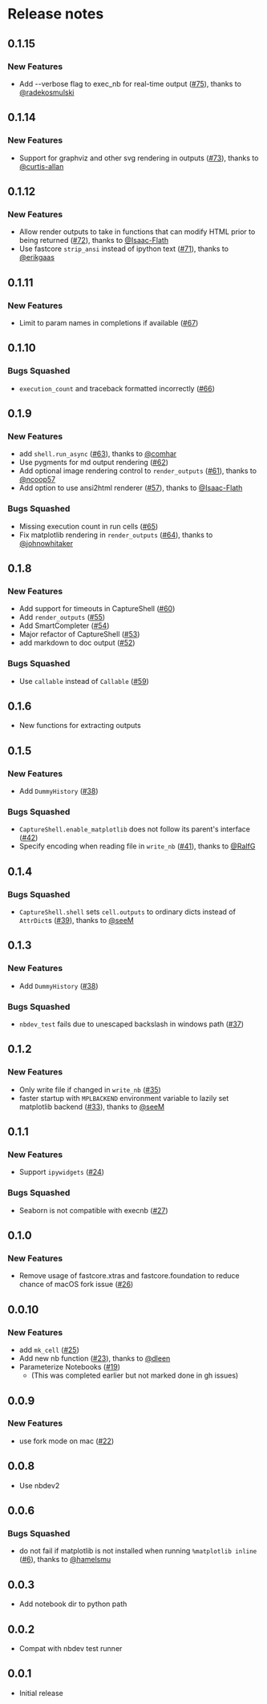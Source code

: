 # Release notes

<!-- do not remove -->

## 0.1.15

### New Features

- Add --verbose flag to exec_nb for real-time output ([#75](https://github.com/AnswerDotAI/execnb/pull/75)), thanks to [@radekosmulski](https://github.com/radekosmulski)


## 0.1.14

### New Features

- Support for graphviz and other svg rendering in outputs ([#73](https://github.com/AnswerDotAI/execnb/pull/73)), thanks to [@curtis-allan](https://github.com/curtis-allan)


## 0.1.12

### New Features

- Allow render outputs to take in functions that can modify HTML prior to being returned ([#72](https://github.com/AnswerDotAI/execnb/pull/72)), thanks to [@Isaac-Flath](https://github.com/Isaac-Flath)
- Use fastcore `strip_ansi` instead of ipython text ([#71](https://github.com/AnswerDotAI/execnb/pull/71)), thanks to [@erikgaas](https://github.com/erikgaas)


## 0.1.11

### New Features

- Limit to param names in completions if available ([#67](https://github.com/AnswerDotAI/execnb/issues/67))


## 0.1.10

### Bugs Squashed

- `execution_count` and traceback formatted incorrectly ([#66](https://github.com/AnswerDotAI/execnb/issues/66))


## 0.1.9

### New Features

- add `shell.run_async` ([#63](https://github.com/AnswerDotAI/execnb/pull/63)), thanks to [@comhar](https://github.com/comhar)
- Use pygments for md output rendering ([#62](https://github.com/AnswerDotAI/execnb/issues/62))
- Add optional image rendering control to `render_outputs` ([#61](https://github.com/AnswerDotAI/execnb/pull/61)), thanks to [@ncoop57](https://github.com/ncoop57)
- Add option to use ansi2html renderer ([#57](https://github.com/AnswerDotAI/execnb/pull/57)), thanks to [@Isaac-Flath](https://github.com/Isaac-Flath)

### Bugs Squashed

- Missing execution count in run cells ([#65](https://github.com/AnswerDotAI/execnb/issues/65))
- Fix matplotlib rendering in `render_outputs` ([#64](https://github.com/AnswerDotAI/execnb/pull/64)), thanks to [@johnowhitaker](https://github.com/johnowhitaker)


## 0.1.8

### New Features

- Add support for timeouts in CaptureShell ([#60](https://github.com/fastai/execnb/issues/60))
- Add `render_outputs` ([#55](https://github.com/fastai/execnb/issues/55))
- Add SmartCompleter ([#54](https://github.com/fastai/execnb/issues/54))
- Major refactor of CaptureShell ([#53](https://github.com/fastai/execnb/issues/53))
- add markdown to doc output ([#52](https://github.com/fastai/execnb/issues/52))

### Bugs Squashed

- Use `callable` instead of `Callable` ([#59](https://github.com/fastai/execnb/issues/59))


## 0.1.6

- New functions for extracting outputs


## 0.1.5

### New Features

- Add `DummyHistory` ([#38](https://github.com/fastai/execnb/issues/38))

### Bugs Squashed

- `CaptureShell.enable_matplotlib` does not follow its parent's interface ([#42](https://github.com/fastai/execnb/issues/42))
- Specify encoding when reading file in `write_nb` ([#41](https://github.com/fastai/execnb/pull/41)), thanks to [@RalfG](https://github.com/RalfG)


## 0.1.4


### Bugs Squashed

- `CaptureShell.shell` sets `cell.outputs` to ordinary dicts instead of `AttrDict`s ([#39](https://github.com/fastai/execnb/pull/39)), thanks to [@seeM](https://github.com/seeM)


## 0.1.3

### New Features

- Add `DummyHistory` ([#38](https://github.com/fastai/execnb/issues/38))

### Bugs Squashed

- `nbdev_test` fails due to unescaped backslash in windows path ([#37](https://github.com/fastai/execnb/issues/37))


## 0.1.2

### New Features

- Only write file if changed in `write_nb` ([#35](https://github.com/fastai/execnb/issues/35))
- faster startup with `MPLBACKEND` environment variable to lazily set matplotlib backend ([#33](https://github.com/fastai/execnb/pull/33)), thanks to [@seeM](https://github.com/seeM)


## 0.1.1

### New Features

- Support `ipywidgets` ([#24](https://github.com/fastai/execnb/issues/24))

### Bugs Squashed

- Seaborn is not compatible with execnb ([#27](https://github.com/fastai/execnb/issues/27))


## 0.1.0

### New Features

- Remove usage of fastcore.xtras and fastcore.foundation to reduce chance of macOS fork issue ([#26](https://github.com/fastai/execnb/issues/26))


## 0.0.10

### New Features

- add `mk_cell` ([#25](https://github.com/fastai/execnb/issues/25))
- Add new nb function ([#23](https://github.com/fastai/execnb/pull/23)), thanks to [@dleen](https://github.com/dleen)
- Parameterize Notebooks ([#19](https://github.com/fastai/execnb/issues/19))
  - (This was completed earlier but not marked done in gh issues)


## 0.0.9

### New Features

- use fork mode on mac ([#22](https://github.com/fastai/execnb/issues/22))


## 0.0.8

- Use nbdev2


## 0.0.6

### Bugs Squashed

- do not fail if matplotlib is not installed when running  `%matplotlib inline` ([#6](https://github.com/fastai/execnb/pull/6)), thanks to [@hamelsmu](https://github.com/hamelsmu)


## 0.0.3

- Add notebook dir to python path


## 0.0.2

- Compat with nbdev test runner


## 0.0.1

- Initial release

